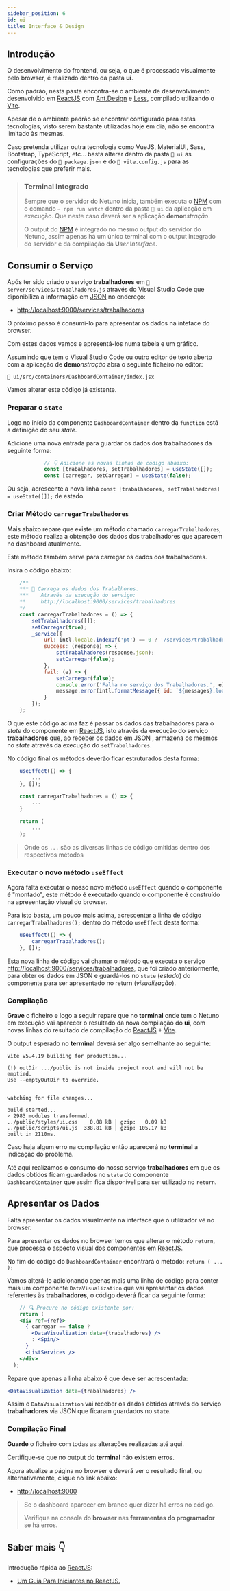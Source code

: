 ```yaml
---
sidebar_position: 6
id: ui
title: Interface & Design
---
```


## Introdução

O desenvolvimento do frontend, ou seja, o que é processado visualmente pelo browser, é realizado dentro da pasta **ui**.

Como padrão, nesta pasta encontra-se o ambiente de desenvolvimento desenvolvido em <a href="https://reactjs.org/" target="_blank">ReactJS</a> com <a href="https://ant.design/" target="_blank">Ant.Design</a> e <a href="http://lesscss.org/" target="_blank">Less</a>, compilado utilizando o <a href="https://vite.dev/" target="_blank">Vite</a>.

Apesar de o ambiente padrão se encontrar configurado para estas tecnologias, visto serem bastante utilizadas hoje em dia, não se encontra limitado às mesmas.

Caso pretenda utilizar outra tecnologia como VueJS, MaterialUI, Sass, Bootstrap, TypeScript, etc... basta alterar dentro da pasta `📂 ui` as configurações do `📂 package.json` e do `📂 vite.config.js` para as tecnologias que preferir mais.

> ### Terminal Integrado
>
> Sempre que o servidor do Netuno inicia, também executa o <a href="https://www.npmjs.com/" target="_blank">NPM</a> com o comando `➡️ npm run watch` dentro da pasta `📂 ui` da aplicação em execução. Que neste caso deverá ser a aplicação **demo**_nstração_.
>
> O output do <a href="https://www.npmjs.com/" target="_blank">NPM</a> é integrado no mesmo output do servidor do Netuno, assim apenas há um único terminal com o output integrado do servidor e da compilação da **U**_ser_ **I**_nterface_.

## Consumir o Serviço

Após ter sido criado o serviço **trabalhadores** em `📂 server/services/trabalhadores.js` através do Visual Studio Code que diponibiliza a informação em <a href="https://pt.wikipedia.org/wiki/JSON" target="_blank">JSON</a> no endereço:

* <a href="http://localhost:9000/services/trabalhadores" target="_blank">http://localhost:9000/services/trabalhadores</a>

O próximo passo é consumi-lo para apresentar os dados na inteface do browser.

Com estes dados vamos e apresentá-los numa tabela e um gráfico.

Assumindo que tem o Visual Studio Code ou outro editor de texto aberto com a aplicação de **demo**_nstração_ abra o seguinte ficheiro no editor:

`📂 ui/src/containers/DashboardContainer/index.jsx`

Vamos alterar este código já existente.

### Preparar o `state`

Logo no início da componente `DashboardContainer` dentro da `function` está a definição do seu _state_.

Adicione uma nova entrada para guardar os dados dos trabalhadores da seguinte forma:

```jsx
            // 👇 Adicione as novas linhas de código abaixo:
            const [trabalhadores, setTrabalhadores] = useState([]);
            const [carregar, setCarregar] = useState(false);
```

Ou seja, acrescente a nova linha `const [trabalhadores, setTrabalhadores] = useState([]);` de estado.

### Criar Método `carregarTrabalhadores`

Mais abaixo repare que existe um método chamado `carregarTrabalhadores`, este método realiza a obtenção dos dados dos trabalhadores que aparecem no dashboard atualmente.

Este método também serve para carregar os dados dos trabalhadores.

Insira o código abaixo:

```jsx
    /**
    *** 🚀 Carrega os dados dos Trabalhores.
    ***    Através da execução do serviço:
    **     http://localhost:9000/services/trabalhadores
    */
    const carregarTrabalhadores = () => {
        setTrabalhadores([]);
        setCarregar(true);
        _service({
            url: intl.locale.indexOf('pt') == 0 ? '/services/trabalhadores' : '/services/workers',
            success: (response) => {
                setTrabalhadores(response.json);
                setCarregar(false);
            },
            fail: (e) => {
                setCarregar(false);
                console.error('Falha no serviço dos Trabalhadores.', e);
                message.error(intl.formatMessage({ id: `${messages}.loading_error` }));
            }
        });
    };
```

O que este código acima faz é passar os dados das trabalhadores para o _state_ do componente em <a href="https://reactjs.org/" target="_blank">ReactJS</a>, isto através da execução do serviço **trabalhadores** que, ao receber os dados em <a href="https://pt.wikipedia.org/wiki/JSON" target="_blank">JSON</a> , armazena os mesmos no _state_ através da execução do `setTrabalhadores`.

No código final os métodos deverão ficar estruturados desta forma:

```jsx
    useEffect(() => {
        ...
    }, []);

    const carregarTrabalhadores = () => {
        ...
    }

    return ( 
        ...
    );
```

> Onde os `...` são as diversas linhas de código omitidas dentro dos respectivos métodos

### Executar o novo método `useEffect`

Agora falta executar o nosso novo método `useEffect` quando o componente é "montado", este método é executado quando o componente é construído na apresentação visual do browser.

Para isto basta, um pouco mais acima, acrescentar a linha de código `carregarTrabalhadores();` dentro do método `useEffect` desta forma:

```jsx
    useEffect(() => {
        carregarTrabalhadores();
    }, []);
```

Esta nova linha de código vai chamar o método que executa o serviço <a href="http://localhost:9000/services/trabalhadores" target="_blank">http://localhost:9000/services/trabalhadores</a>, que foi criado anteriormente, para obter os dados em JSON e guardá-los no `state` (_estado_) do componente para ser apresentado no return (_visualização_).

### Compilação

**Grave** o ficheiro e logo a seguir repare que no **terminal** onde tem o Netuno em execução vai aparecer o resultado da nova compilação do **ui**, com novas linhas do resultado de compilação do <a href="https://reactjs.org/" target="_blank">ReactJS</a> + <a href="https://vite.dev/" target="_blank">Vite</a>.

O output esperado no **terminal** deverá ser algo semelhante ao seguinte:

```
vite v5.4.19 building for production...

(!) outDir .../public is not inside project root and will not be emptied.
Use --emptyOutDir to override.


watching for file changes...

build started...
✓ 2983 modules transformed.
../public/styles/ui.css    0.08 kB │ gzip:   0.09 kB
../public/scripts/ui.js  338.81 kB │ gzip: 105.17 kB
built in 2110ms.
```

Caso haja algum erro na compilação então aparecerá no **terminal** a indicação do problema.

Até aqui realizámos o consumo do nosso serviço **trabalhadores** em que os dados obtidos ficam guardados no `state` do componente `DashboardContainer` que assim fica disponível para ser utilizado no `return`.

## Apresentar os Dados

Falta apresentar os dados visualmente na interface que o utilizador vê no browser.

Para apresentar os dados no browser temos que alterar o método `return`, que processa o aspecto visual dos componentes em <a href="https://reactjs.org/" target="_blank">ReactJS</a>.

No fim do código do `DashboardContainer` encontrará o método: `return ( ... );`

Vamos alterá-lo adicionando apenas mais uma linha de código para conter mais um componente `DataVisualization` que vai apresentar os dados referentes às **trabalhadores**, o código deverá ficar da seguinte forma:

```jsx
    // 🔍 Procure no código existente por:
    return (
    <div ref={ref}>
      { carregar == false ?
        <DataVisualization data={trabalhadores} />
        : <Spin/>
      }
      <ListServices />
    </div>
  );
```

Repare que apenas a linha abaixo é que deve ser acrescentada:

```jsx
<DataVisualization data={trabalhadores} />
```

Assim o `DataVisualization` vai receber os dados obtidos através do serviço **trabalhadores** via JSON que ficaram guardados no `state`.

### Compilação Final

**Guarde** o ficheiro com todas as alterações realizadas até aqui.

Certifique-se que no output do **terminal** não existem erros.

Agora atualize a página no browser e deverá ver o resultado final, ou alternativamente, clique no link abaixo:

* <a href="http://localhost:9000" target="_blank">http://localhost:9000</a>

> Se o dashboard aparecer em branco quer dizer há erros no código.
>
> Verifique na consola do **browser** nas **ferramentas do programador** se há erros.

## Saber mais 👇

Introdução rápida ao <a href="https://reactjs.org/" target="_blank">ReactJS</a>:

* <a href="https://medium.com/rocketseat/um-guia-para-iniciantes-no-react-js-80e1ac357649" target="_blank">Um Guia Para Iniciantes no ReactJS.</a>
